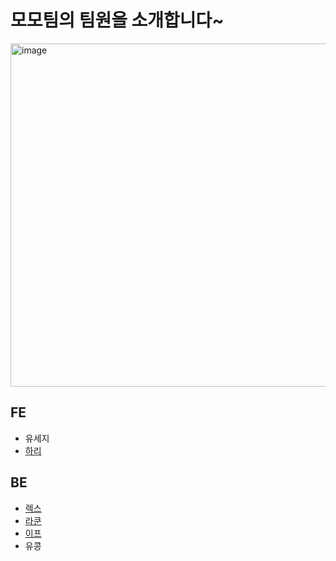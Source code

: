# 모모팀의 팀원을 소개합니다~

<img width="549" alt="image" src="https://user-images.githubusercontent.com/57744251/178407194-785b5536-b139-4df8-9adb-abb787be02f3.png">

## FE

- 유세지
- [하리](./%ED%95%98%EB%A6%AC.md)

## BE

- [렉스](./rex.md)
- [라쿤](라쿤.md)
- [이프](./이프.md)
- 유콩
